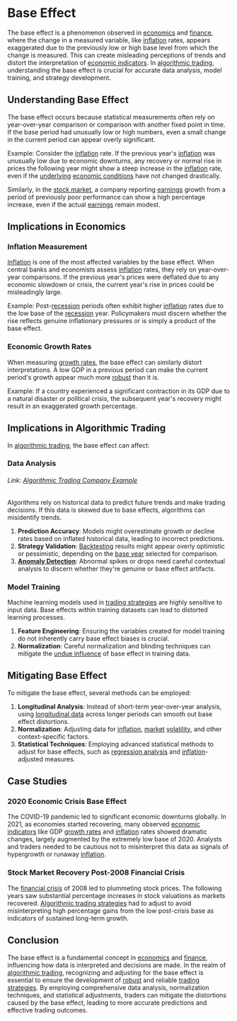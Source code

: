 # Base Effect

The base effect is a phenomenon observed in [economics](../e/economics.md) and [finance](../f/finance.md), where the change in a measured variable, like [inflation](../i/inflation.md) rates, appears exaggerated due to the previously low or high base level from which the change is measured. This can create misleading perceptions of trends and distort the interpretation of [economic indicators](../e/economic_indicators.md). In [algorithmic trading](../a/accountability.md), understanding the base effect is crucial for accurate data analysis, model training, and strategy development.

## Understanding Base Effect

The base effect occurs because statistical measurements often rely on year-over-year comparison or comparison with another fixed point in time. If the base period had unusually low or high numbers, even a small change in the current period can appear overly significant.

Example: Consider the [inflation](../i/inflation.md) rate. If the previous year's [inflation](../i/inflation.md) was unusually low due to economic downturns, any recovery or normal rise in prices the following year might show a steep increase in the [inflation](../i/inflation.md) rate, even if the [underlying](../u/underlying.md) [economic conditions](../e/economic_conditions.md) have not changed drastically.

Similarly, in the [stock market](../s/stock_market.md), a company reporting [earnings](../e/earnings.md) growth from a period of previously poor performance can show a high percentage increase, even if the actual [earnings](../e/earnings.md) remain modest.

## Implications in Economics

### Inflation Measurement

[Inflation](../i/inflation.md) is one of the most affected variables by the base effect. When central banks and economists assess [inflation](../i/inflation.md) rates, they rely on year-over-year comparisons. If the previous year's prices were deflated due to any economic slowdown or crisis, the current year's rise in prices could be misleadingly large.

Example: Post-[recession](../r/recession.md) periods often exhibit higher [inflation](../i/inflation.md) rates due to the low base of the [recession](../r/recession.md) year. Policymakers must discern whether the rise reflects genuine inflationary pressures or is simply a product of the base effect.

### Economic Growth Rates

When measuring [growth rates](../g/growth_rates_in_trading.md), the base effect can similarly distort interpretations. A low GDP in a previous period can make the current period's growth appear much more [robust](../r/robust.md) than it is.

Example: If a country experienced a significant contraction in its GDP due to a natural disaster or political crisis, the subsequent year's recovery might result in an exaggerated growth percentage.

## Implications in Algorithmic Trading

In [algorithmic trading](../a/accountability.md), the base effect can affect:

### Data Analysis

###### Link: [Algorithmic Trading Company Example](https://www.alpaca.markets)

Algorithms rely on historical data to predict future trends and make trading decisions. If this data is skewed due to base effects, algorithms can misidentify trends. 

1. **Prediction Accuracy**: Models might overestimate growth or decline rates based on inflated historical data, leading to incorrect predictions.
2. **Strategy Validation**: [Backtesting](../b/backtesting.md) results might appear overly optimistic or pessimistic, depending on the [base year](../b/base_year.md) selected for comparison.
3. **[Anomaly Detection](../a/anomaly_detection.md)**: Abnormal spikes or drops need careful contextual analysis to discern whether they're genuine or base effect artifacts.

### Model Training

Machine learning models used in [trading strategies](../t/trading_strategies.md) are highly sensitive to input data. Base effects within training datasets can lead to distorted learning processes.

1. **Feature Engineering**: Ensuring the variables created for model training do not inherently carry base effect biases is crucial.
2. **Normalization**: Careful normalization and blinding techniques can mitigate the [undue influence](../u/undue_influence.md) of base effect in training data.

## Mitigating Base Effect

To mitigate the base effect, several methods can be employed:

1. **Longitudinal Analysis**: Instead of short-term year-over-year analysis, using [longitudinal data](../l/longitudinal_data.md) across longer periods can smooth out base effect distortions.
2. **Normalization**: Adjusting data for [inflation](../i/inflation.md), [market](../m/market.md) [volatility](../v/volatility.md), and other context-specific factors.
3. **Statistical Techniques**: Employing advanced statistical methods to adjust for base effects, such as [regression analysis](../r/regression_analysis.md) and [inflation](../i/inflation.md)-adjusted measures.

## Case Studies

### 2020 Economic Crisis Base Effect

The COVID-19 pandemic led to significant economic downturns globally. In 2021, as economies started recovering, many observed [economic indicators](../e/economic_indicators.md) like GDP [growth rates](../g/growth_rates_in_trading.md) and [inflation](../i/inflation.md) rates showed dramatic changes, largely augmented by the extremely low base of 2020. Analysts and traders needed to be cautious not to misinterpret this data as signals of hypergrowth or runaway [inflation](../i/inflation.md).

### Stock Market Recovery Post-2008 Financial Crisis

The [financial crisis](../f/financial_crisis.md) of 2008 led to plummeting stock prices. The following years saw substantial percentage increases in stock valuations as markets recovered. [Algorithmic trading strategies](../a/algorithmic_trading_strategies.md) had to adjust to avoid misinterpreting high percentage gains from the low post-crisis base as indicators of sustained long-term growth.

## Conclusion

The base effect is a fundamental concept in [economics](../e/economics.md) and [finance](../f/finance.md), influencing how data is interpreted and decisions are made. In the realm of [algorithmic trading](../a/accountability.md), recognizing and adjusting for the base effect is essential to ensure the development of [robust](../r/robust.md) and reliable [trading strategies](../t/trading_strategies.md). By employing comprehensive data analysis, normalization techniques, and statistical adjustments, traders can mitigate the distortions caused by the base effect, leading to more accurate predictions and effective trading outcomes.